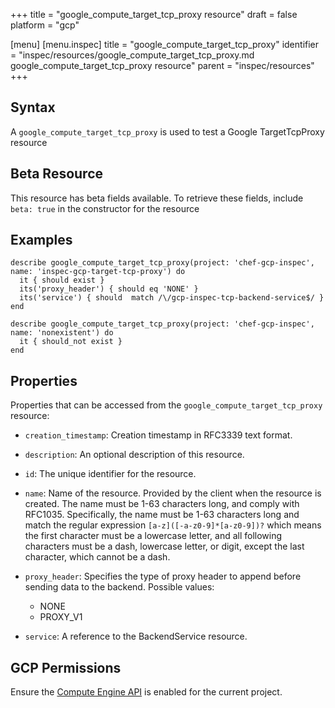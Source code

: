 +++
title = "google_compute_target_tcp_proxy resource"
draft = false
platform = "gcp"

[menu]
  [menu.inspec]
    title = "google_compute_target_tcp_proxy"
    identifier = "inspec/resources/google_compute_target_tcp_proxy.md google_compute_target_tcp_proxy resource"
    parent = "inspec/resources"
+++


## Syntax
A `google_compute_target_tcp_proxy` is used to test a Google TargetTcpProxy resource


## Beta Resource
This resource has beta fields available. To retrieve these fields, include `beta: true` in the constructor for the resource

## Examples
```
describe google_compute_target_tcp_proxy(project: 'chef-gcp-inspec', name: 'inspec-gcp-target-tcp-proxy') do
  it { should exist }
  its('proxy_header') { should eq 'NONE' }
  its('service') { should  match /\/gcp-inspec-tcp-backend-service$/ }
end

describe google_compute_target_tcp_proxy(project: 'chef-gcp-inspec', name: 'nonexistent') do
  it { should_not exist }
end
```

## Properties
Properties that can be accessed from the `google_compute_target_tcp_proxy` resource:


  * `creation_timestamp`: Creation timestamp in RFC3339 text format.

  * `description`: An optional description of this resource.

  * `id`: The unique identifier for the resource.

  * `name`: Name of the resource. Provided by the client when the resource is created. The name must be 1-63 characters long, and comply with RFC1035. Specifically, the name must be 1-63 characters long and match the regular expression `[a-z]([-a-z0-9]*[a-z0-9])?` which means the first character must be a lowercase letter, and all following characters must be a dash, lowercase letter, or digit, except the last character, which cannot be a dash.

  * `proxy_header`: Specifies the type of proxy header to append before sending data to the backend.
  Possible values:
    * NONE
    * PROXY_V1

  * `service`: A reference to the BackendService resource.


## GCP Permissions

Ensure the [Compute Engine API](https://console.cloud.google.com/apis/library/compute.googleapis.com/) is enabled for the current project.
